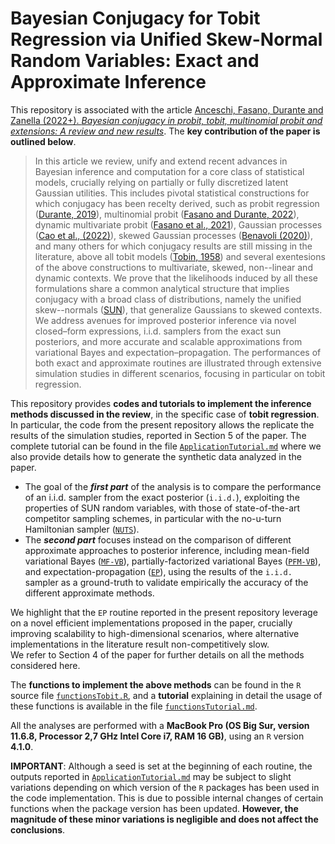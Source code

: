 # Bayesian Conjugacy for Tobit Regression via Unified Skew-Normal Random Variables: Exact and Approximate Inference

This repository is associated with the article [Anceschi, Fasano, Durante and Zanella (2022+). *Bayesian conjugacy in probit, tobit, multinomial probit and extensions: A review and new results*](https://arxiv.org/abs/2206.08118). The **key contribution of the paper is outlined below**.

> In this article we review, unify and extend recent advances in Bayesian inference and computation for a core class of statistical models, crucially relying on partially or fully discretized latent Gaussian utilities. 
This includes pivotal statistical constructions for which conjugacy has been recelty derived, such as probit regression ([Durante, 2019](https://doi.org/10.1093/biomet/asz034)), multinomial probit ([Fasano and Durante, 2022](https://jmlr.org/papers/v23/20-735.html)), dynamic multivariate probit ([Fasano et al., 2021](https://doi.org/10.1007/s11222-021-10022-w)), Gaussian processes ([Cao et al., (2022)](https://doi.org/10.1080/10618600.2022.2036614)), skewed Gaussian processes ([Benavoli (2020)](https://doi.org/10.1007/s10994-020-05906-3)), and many others for which conjugacy results are still missing in the literature, above all tobit models ([Tobin, 1958](https://doi.org/10.2307/1907382)) and several exentesions of the above constructions to multivariate, skewed, non--linear and dynamic contexts.
We prove that the likelihoods induced by all these formulations share a common analytical structure that implies conjugacy with a broad class of distributions, namely the unified skew--normals ([SUN](https://doi.org/10.1017/CBO9781139248891)), that generalize Gaussians to skewed contexts.
We address avenues for improved posterior inference via novel closed–form expressions, i.i.d. samplers from the exact sun posteriors, and more accurate and scalable approximations from variational Bayes and expectation–propagation.
The performances of both exact and approximate routines are illustrated through extensive simulation studies in different scenarios, focusing in particular on tobit regression.

This repository provides **codes and tutorials to implement the inference methods discussed in the review**, in the specific case of **tobit regression**. 
In particular, the code from the present repository allows the replicate the results of the simulation studies, reported in Section 5 of the paper. 
The complete tutorial can be found in the file [`ApplicationTutorial.md`](https://github.com/niccoloanceschi/TobitSUN/blob/main/ApplicationTutorial.md) where we also provide details how to generate the synthetic data analyzed in the paper.

- The goal of the ***first part*** of the analysis is to compare the performance of an i.i.d. sampler from the exact posterior (`i.i.d.`), exploiting the properties of SUN random variables, with those of state-of-the-art competitor sampling schemes, in particular with the no-u-turn Hamiltonian sampler ([`NUTS`](http://jmlr.org/papers/v15/hoffman14a.html)).
- The ***second part*** focuses instead on the comparison of different approximate approaches to posterior inference, including mean-field variational Bayes ([`MF-VB`](https://doi.org/10.1080/01621459.2017.1285773)), partially-factorized variational Bayes ([`PFM-VB`](https://doi.org/10.1093/biomet/asac026)), and expectation-propagation ([`EP`](https://doi.org/10.1214/16-STS581)), using the results of the `i.i.d.` sampler as a ground-truth to validate empirically the accuracy of the different approximate methods.

We highlight that the `EP` routine reported in the present repository leverage on a novel efficient implementations proposed in the paper, crucially improving scalability to high-dimensional scenarios, where alternative implementations in the literature result non-competitively slow. </br>
We refer to Section 4 of the paper for further details on all the methods considered here.

The **functions to implement the above methods** can be found in the `R` source file [`functionsTobit.R`](https://github.com/niccoloanceschi/TobitSUN/blob/main/functionsTobit.R), and a **tutorial** explaining in detail the usage of these functions is available in the file [`functionsTutorial.md`](https://github.com/niccoloanceschi/TobitSUN/blob/main/functionsTutorial.md). 

All the analyses are performed with a **MacBook Pro (OS Big Sur, version 11.6.8, Processor 2,7 GHz Intel Core i7, RAM 16 GB)**, using an `R` version **4.1.0**.

**IMPORTANT**: Although a seed is set at the beginning of each routine, the outputs reported in [`ApplicationTutorial.md`](https://github.com/niccoloanceschi/TobitSUN/blob/main/ApplicationTutorial.md) may be subject to slight variations depending on which version of the `R` packages has been used in the code implementation. This is due to possible internal changes of certain functions when the package version has been updated. **However, the magnitude of these minor variations is negligible and does not affect the conclusions**.
